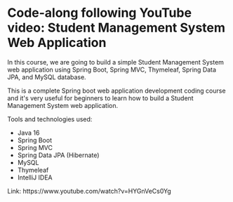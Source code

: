 
# Code-along following YouTube video: Student Management System Web Application

<p>In this course, we are going to build a simple Student Management System web application using Spring Boot, Spring MVC, Thymeleaf, Spring Data JPA, and MySQL database.</p>

<p>This is a complete Spring boot web application development coding course and it's very useful for beginners to learn how to build a Student Management System web application.</p>

Tools and technologies used:
<ul>
	<li>Java 16</li>
	<li>Spring Boot</li>
	<li>Spring MVC</li>
	<li>Spring Data JPA (Hibernate)</li>
	<li>MySQL</li>
	<li>Thymeleaf</li>
	<li>IntelliJ IDEA</li>
</ul>

<p>Link: https://www.youtube.com/watch?v=HYGnVeCs0Yg</p>

